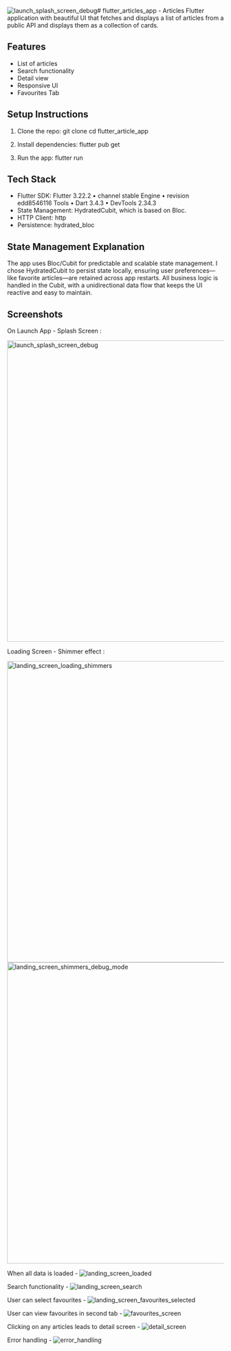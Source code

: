 ![launch_splash_screen_debug](https://github.com/user-attachments/assets/b2a5ea76-e4bd-4a0c-94dd-0652207a22b4)# flutter_articles_app - Articles
Flutter application with beautiful UI that fetches and displays a list of articles from a public API and displays them as a collection of cards.

## Features
- List of articles
- Search functionality
- Detail view
- Responsive UI
- Favourites Tab
  
## Setup Instructions

1. Clone the repo:
git clone 
cd flutter_article_app

3. Install dependencies:
flutter pub get

5. Run the app:
flutter run

## Tech Stack
- Flutter SDK: Flutter 3.22.2 • channel stable 
Engine • revision edd8546116
Tools • Dart 3.4.3 • DevTools 2.34.3
- State Management: HydratedCubit, which is based on Bloc.
- HTTP Client: http
- Persistence: hydrated_bloc

## State Management Explanation
The app uses Bloc/Cubit for predictable and scalable state management. 
I chose HydratedCubit to persist state locally, ensuring user preferences—like favorite articles—are retained across app restarts. 
All business logic is handled in the Cubit, with a unidirectional data flow that keeps the UI reactive and easy to maintain.

## Screenshots

On Launch App - Splash Screen :

<img src="https://github.com/user-attachments/assets/ab0495c6-d309-4a50-b222-359e9e43b679" alt="launch_splash_screen_debug" height="700"/>

Loading Screen - Shimmer effect :

<img src="https://github.com/user-attachments/assets/3549f5d4-0863-4fc7-a7e1-3c9a8f05395f" alt="landing_screen_loading_shimmers" height="700"/>
<img src="https://github.com/user-attachments/assets/c192ae8e-1e20-4c03-ad9d-c0ea5a896947" alt="landing_screen_shimmers_debug_mode" height="700"/>

When all data is loaded - 
![landing_screen_loaded](https://github.com/user-attachments/assets/e31fe822-ed8e-43ae-b916-58741e1d3172)

Search functionality -
![landing_screen_search](https://github.com/user-attachments/assets/5fffd846-b9ba-4ba4-ae89-220785084e79)

User can select favourites -
![landing_screen_favourites_selected](https://github.com/user-attachments/assets/67e5cdc0-986e-413f-bdbd-69d3d72214d1)

User can view favourites in second tab -
![favourites_screen](https://github.com/user-attachments/assets/5c011150-aa53-4919-9c3c-779e46b3bc1d)

Clicking on any articles leads to detail screen -
![detail_screen](https://github.com/user-attachments/assets/09fb0748-5752-480e-9eea-210e3e17f017)

Error handling -
![error_handling](https://github.com/user-attachments/assets/43d2d4cf-8a43-4688-bd95-56d3b9fedfd3)
